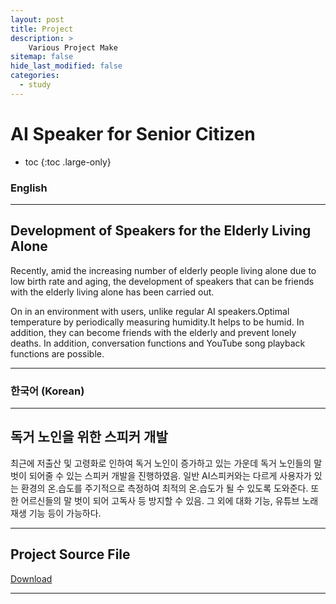 ```yaml
---
layout: post
title: Project
description: >
    Various Project Make
sitemap: false
hide_last_modified: false
categories:
  - study
---
```


# AI Speaker for Senior Citizen

* toc
{:toc .large-only}

### English
---

## Development of Speakers for the Elderly Living Alone

  Recently, amid the increasing number of elderly people living alone due to low birth rate and aging, the development of speakers that can be friends with the elderly living alone has been carried out.
  
  On in an environment with users, unlike regular AI speakers.Optimal temperature by periodically measuring humidity.It helps to be humid. In addition, they can become friends with the elderly and prevent lonely deaths. In addition, conversation functions and YouTube song playback functions are possible.

---
### 한국어 (Korean)
---
## 독거 노인을 위한 스피커 개발
  
  최근에 저출산 및 고령화로 인하여 독거 노인이 증가하고 있는 가운데 독거 노인들의 말 벗이 되어줄 수 있는 스피커 개발을 진행하였음. 일반 AI스피커와는 다르게 사용자가 있는 환경의 온.습도를 주기적으로 측정하여 최적의 온.습도가 될 수 있도록 도와준다. 또한 어르신들의 말 벗이 되어 고독사 등 방지할 수 있음. 그 외에 대화 기능, 유튜브 노래 재생 기능 등이 가능하다.
  
---

## Project Source File
[Download](https://github.com/YooTaeJeong/AI-Speaker-for-Senior-Citizen)

---